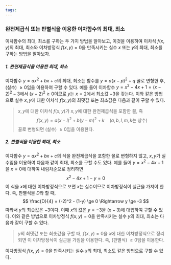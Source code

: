 ```yaml
---
tags:
---
```

### 완전제곱식 또는 판별식을 이용한 이차함수의 최대, 최소

이차함수의 최대, 최소를 구하는 두 가지 방법을 알아보고, 이것을 이용하여 이차식 $f(x, y)$의 최대, 최소와 이차방정식 $f(x, y) = 0$을 만족시키는 실수 $x$ 또는 $y$의 최대, 최소를 구하는 방법을 알아보자.

##### 1. 완전제곱식을 이용한 최대, 최소

이차함수 $y = ax^2 + bx + c$의 최대, 최소는 함수를 $y = a(x - p)^2 + q$ 꼴로 변형한 후, (실수) $\ge 0$임을 이용하여 구할 수 있다. 예를 들어 이차함수 $y = x^2 - 4x + 1 = (x - 2)^2 - 3$에서 $(x - 2)^2 \ge 0$이므로 $y$는 $x = 2$에서 최소값 $-3$을 갖는다. 이와 같은 방법으로 실수 $x, y$에 대한 이차식 $f(x, y)$의 최댓값 또는 최소값은 다음과 같이 구할 수 있다.

>$x, y$에 대한 이차식 $f(x, y)$가 $x, y$에 대한 완전제곱식을 포함한 꼴, 즉
$$
f(x, y) = a(x - l)^2 + b(y - m)^2 + k \quad (a, b, l, m, k\text{는 상수})
$$
꼴로 변형되면 (실수) $\ge 0$임을 이용한다.

##### 2. 판별식을 이용한 최대, 최소
이차함수 $y = ax^2 + bx + c$의 식을 완전제곱식을 포함한 꼴로 변형하지 않고, $x, y$가 실수임을 이용하여 다음과 같이 최대, 최소를 구할 수도 있다. 예를 들어 $y = x^2 - 4x + 1$을 $x = 0$에 대하여 내림차순으로 정리하면
$$ x^2 - 4x + 1 -y= 0 $$
이 식을 $x$에 대한 이차방정식으로 보면 $x$는 실수이므로 이차방정식이 실근을 가져야 한다. 즉, 판별식을 $D$라 할 때,
$$ \frac{D}{4} = (-2)^2 - (1-y) \ge 0 \Rightarrow y \ge -3 $$
따라서 $y$의 최솟값은 $-3$이다. 이때 $x$의 값은 $y = -3$을 $(x - 3)$에 대입하여 구할 수 있다. 이와 같은 방법으로 이차방정식 $f(x, y) = 0$을 만족시키는 실수 $y$의 최대, 최소는 다음과 같이 구할 수 있다.

>$y$의 최댓값 또는 최솟값을 구할 때, $f(x, y) = 0$을 $x$에 대한 이차방정식으로 정리되면 이 이차방정식이 실근을 가짐을 이용한다. 즉, (판별식) $\ge 0$임을 이용한다.

이차방정식 $f(x,~y) = 0$을 만족시키는 실수 $x$의 최대, 최소도 같은 방법으로 구할 수 있다.